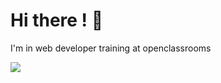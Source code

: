 # Hi there ! 👋

<p>I'm in web developer training at openclassrooms</p>

<img src="{https://img.shields.io/badge/Figma-F24E1E?style=for-the-badge&logo=figma&logoColor=white}" />

